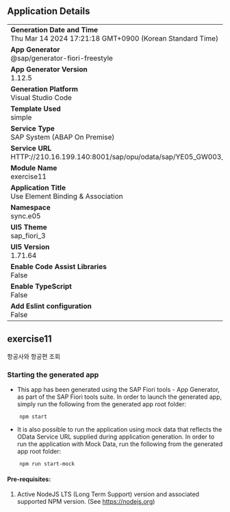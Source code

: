 ## Application Details
|               |
| ------------- |
|**Generation Date and Time**<br>Thu Mar 14 2024 17:21:18 GMT+0900 (Korean Standard Time)|
|**App Generator**<br>@sap/generator-fiori-freestyle|
|**App Generator Version**<br>1.12.5|
|**Generation Platform**<br>Visual Studio Code|
|**Template Used**<br>simple|
|**Service Type**<br>SAP System (ABAP On Premise)|
|**Service URL**<br>HTTP://210.16.199.140:8001/sap/opu/odata/sap/YE05_GW003_SRV
|**Module Name**<br>exercise11|
|**Application Title**<br>Use Element Binding &amp; Association|
|**Namespace**<br>sync.e05|
|**UI5 Theme**<br>sap_fiori_3|
|**UI5 Version**<br>1.71.64|
|**Enable Code Assist Libraries**<br>False|
|**Enable TypeScript**<br>False|
|**Add Eslint configuration**<br>False|

## exercise11

항공사와 항공편 조회

### Starting the generated app

-   This app has been generated using the SAP Fiori tools - App Generator, as part of the SAP Fiori tools suite.  In order to launch the generated app, simply run the following from the generated app root folder:

```
    npm start
```

- It is also possible to run the application using mock data that reflects the OData Service URL supplied during application generation.  In order to run the application with Mock Data, run the following from the generated app root folder:

```
    npm run start-mock
```

#### Pre-requisites:

1. Active NodeJS LTS (Long Term Support) version and associated supported NPM version.  (See https://nodejs.org)


